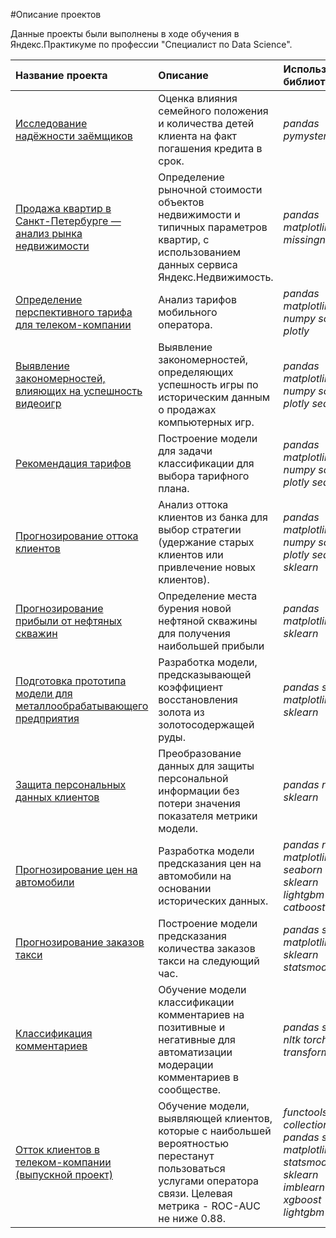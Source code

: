 #Описание проектов

Данные проекты были выполнены в ходе обучения в Яндекс.Практикуме по профессии "Специалист по Data Science".


| Название проекта                                                                                     | Описание                                                                                                                                                          | Используемые библиотеки                                                                                                                                                                                                                                                                                                                                                                                                                                                    | 
|:-----------------------------------------------------------------------------------------------------|:------------------------------------------------------------------------------------------------------------------------------------------------------------------|:---------------------------------------------------------------------------------------------------------------------------------------------------------------------------------------------------------------------------------------------------------------------------------------------------------------------------------------------------------------------------------------------------------------------------------------------------------------------------|
| [Исследование надёжности заёмщиков](ya_proj_01_data_preprocessing)                                   | Оценка влияния семейного положения и количества детей клиента на факт погашения кредита в срок.                                                                   | *pandas* *pymystem3*                                                                                                                                                                                                                                                                                                                                                                                                                                                       |
| [Продажа квартир в Санкт-Петербурге — анализ рынка недвижимости](ya_proj_02_exploratory_analysis)                         | Определение рыночной стоимости объектов недвижимости и типичных параметров квартир, с использованием данных сервиса Яндекс.Недвижимость.                          | *pandas* *matplotlib* *missingno*                                                                                                                                                                                                                                                                                                                                                                                                                                          |
| [Определение перспективного тарифа для телеком-компании](ya_proj_03_statistical_analyzis)            | Анализ тарифов мобильного оператора.                                                                                                                              | *pandas* *matplotlib* *numpy* *scipy* *plotly*                                                                                                                                                                                                                                                                                                                                                                                                                             |
| [Выявление закономерностей, влияющих на успешность видеоигр](ya_proj_04_stream)                      | Выявление закономерностей, определяющих успешность игры по историческим данным о продажах компьютерных игр.                                                       | *pandas* *matplotlib* *numpy* *scipy* *plotly* *seaborn*                                                                                                                                                                                                                                                                                                                                                                                                                   |
| [Рекомендация тарифов](ya_proj_05_mobile_rate)                                                       | Построение модели для задачи классификации для выбора тарифного плана.                                                                                            | *pandas* *matplotlib* *numpy* *scipy* *plotly* *seaborn*                                                                                                                                                                                                                                                                                                                                                                                                                   |
| [Прогнозирование оттока клиентов](ya_proj_06_betabank)                                               | Анализ оттока клиентов из банка для выбор стратегии (удержание старых клиентов или привлечение новых клиентов).                                                   | *pandas* *matplotlib* *numpy* *scipy* *plotly* *seaborn* *sklearn*                                                                                                                                                                                                                                                                                                                                                                                                         |
| [Прогнозирование прибыли от нефтяных скважин](ya_proj_07_oil_well)                                   | Определение места бурения новой нефтяной скважины для получения наибольшей прибыли                                                                                | *pandas* *matplotlib*  *plotly*  *sklearn*                                                                                                                                                                                                                                                                                                                                                                                                                                 |
| [Подготовка прототипа модели для металлообрабатывающего предприятия](ya_proj_08_gold_recovery) | Разработка модели, предсказывающей коэффициент восстановления золота из золотосодержащей руды.                                                                    | *pandas* *scipy* *matplotlib* *plotly* *sklearn*                                                                                                                                                                                                                                                                                                                                                                                                                           |
| [Защита персональных данных клиентов](ya_proj_09_linear_algebra)                                     | Преобразование данных для защиты персональной информации без потери значения показателя метрики модели.                                                           | *pandas* *numpy* *sklearn*                                                                                                                                                                                                                                                                                                                                                                                                                                                 |
| [Прогнозирование цен на автомобили](ya_proj_10_carprice)                                             | Разработка модели предсказания цен на автомобили на основании исторических данных.                                                                                | *pandas* *numpy* *matplotlib* *seaborn* *sklearn* *lightgbm* *catboost*                                                                                                                                                                                                                                                                                                                                                                                                    |
| [Прогнозирование заказов такси](ya_proj_11_taxi_prognosis)                                           | Построение модели предсказания количества заказов такси на следующий час.                                                                                         |  *pandas* *scipy* *matplotlib* *plotly* *sklearn* *statsmodels*                                                                                                                                                                                                                                                                                                                                                                                                                                                                          |
| [Классификация комментариев](ya_proj_12_toxic)                                             | Обучение модели классификации комментариев на позитивные и негативные для автоматизации модерации комментариев в сообществе.                                      |  *pandas* *sklearn* *nltk* *torch* *transformers*                                                                                                                                                                                                                                                                                                                                                                                                                                                                          |
| [Отток клиентов в телеком-компании (выпускной проект)](ya_final)                                     | Обучение модели, выявляющей клиентов, которые с наибольшей вероятностью перестанут пользоваться услугами оператора связи. Целевая метрика - ROC-AUC не ниже 0.88. |*functools* *collections* *pandas* *scipy* *matplotlib* *statsmodels* *sklearn* *imblearn* *phik* *xgboost*  *lightgbm*                                                                                                                                                                                                                                                                                                                                                                                                                                                                                                                           |


